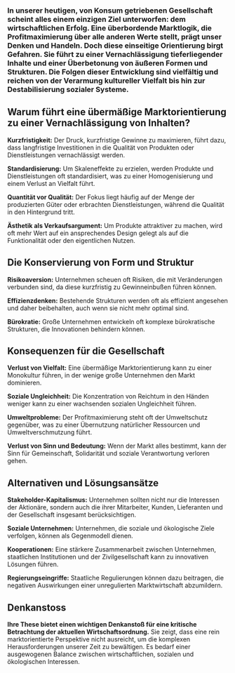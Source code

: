 ### In unserer heutigen, von Konsum getriebenen Gesellschaft scheint alles einem einzigen Ziel unterworfen: dem wirtschaftlichen Erfolg. Eine überbordende Marktlogik, die Profitmaximierung über alle anderen Werte stellt, prägt unser Denken und Handeln. Doch diese einseitige Orientierung birgt Gefahren. Sie führt zu einer Vernachlässigung tieferliegender Inhalte und einer Überbetonung von äußeren Formen und Strukturen. Die Folgen dieser Entwicklung sind vielfältig und reichen von der Verarmung kultureller Vielfalt bis hin zur Destabilisierung sozialer Systeme.

### 

## Warum führt eine übermäßige Marktorientierung zu einer Vernachlässigung von Inhalten?

**Kurzfristigkeit:** Der Druck, kurzfristige Gewinne zu maximieren, führt dazu, dass langfristige Investitionen in die Qualität von Produkten oder Dienstleistungen vernachlässigt werden.

**Standardisierung:** Um Skaleneffekte zu erzielen, werden Produkte und Dienstleistungen oft standardisiert, was zu einer Homogenisierung und einem Verlust an Vielfalt führt.

**Quantität vor Qualität:** Der Fokus liegt häufig auf der Menge der produzierten Güter oder erbrachten Dienstleistungen, während die Qualität in den Hintergrund tritt.

**Ästhetik als Verkaufsargument:** Um Produkte attraktiver zu machen, wird oft mehr Wert auf ein ansprechendes Design gelegt als auf die Funktionalität oder den eigentlichen Nutzen.

## Die Konservierung von Form und Struktur

**Risikoaversion:** Unternehmen scheuen oft Risiken, die mit Veränderungen verbunden sind, da diese kurzfristig zu Gewinneinbußen führen können.

**Effizienzdenken:** Bestehende Strukturen werden oft als effizient angesehen und daher beibehalten, auch wenn sie nicht mehr optimal sind.

**Bürokratie:** Große Unternehmen entwickeln oft komplexe bürokratische Strukturen, die Innovationen behindern können.

## 

## Konsequenzen für die Gesellschaft

**Verlust von Vielfalt:** Eine übermäßige Marktorientierung kann zu einer Monokultur führen, in der wenige große Unternehmen den Markt dominieren.

**Soziale Ungleichheit:** Die Konzentration von Reichtum in den Händen weniger kann zu einer wachsenden sozialen Ungleichheit führen.

**Umweltprobleme:** Der Profitmaximierung steht oft der Umweltschutz gegenüber, was zu einer Übernutzung natürlicher Ressourcen und Umweltverschmutzung führt.

**Verlust von Sinn und Bedeutung:** Wenn der Markt alles bestimmt, kann der Sinn für Gemeinschaft, Solidarität und soziale Verantwortung verloren gehen.

## Alternativen und Lösungsansätze

**Stakeholder-Kapitalismus:** Unternehmen sollten nicht nur die Interessen der Aktionäre, sondern auch die ihrer Mitarbeiter, Kunden, Lieferanten und der Gesellschaft insgesamt berücksichtigen.

**Soziale Unternehmen:** Unternehmen, die soziale und ökologische Ziele verfolgen, können als Gegenmodell dienen.

**Kooperationen:** Eine stärkere Zusammenarbeit zwischen Unternehmen, staatlichen Institutionen und der Zivilgesellschaft kann zu innovativen Lösungen führen.

**Regierungseingriffe:** Staatliche Regulierungen können dazu beitragen, die negativen Auswirkungen einer unregulierten Marktwirtschaft abzumildern.

## 

## 

## Denkanstoss

**Ihre These bietet einen wichtigen Denkanstoß für eine kritische Betrachtung der aktuellen Wirtschaftsordnung.** Sie zeigt, dass eine rein marktorientierte Perspektive nicht ausreicht, um die komplexen Herausforderungen unserer Zeit zu bewältigen. Es bedarf einer ausgewogenen Balance zwischen wirtschaftlichen, sozialen und ökologischen Interessen.

